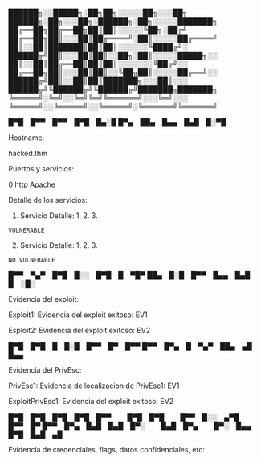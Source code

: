 
██████╗░░█████╗░██╗██╗░░░░░██╗░░░██╗  ██████╗░██╗░░░██╗░██████╗░██╗░░░░░███████╗
██╔══██╗██╔══██╗██║██║░░░░░╚██╗░██╔╝  ██╔══██╗██║░░░██║██╔════╝░██║░░░░░██╔════╝
██║░░██║███████║██║██║░░░░░░╚████╔╝░  ██████╦╝██║░░░██║██║░░██╗░██║░░░░░█████╗░░
██║░░██║██╔══██║██║██║░░░░░░░╚██╔╝░░  ██╔══██╗██║░░░██║██║░░╚██╗██║░░░░░██╔══╝░░
██████╔╝██║░░██║██║███████╗░░░██║░░░  ██████╦╝╚██████╔╝╚██████╔╝███████╗███████╗
╚═════╝░╚═╝░░╚═╝╚═╝╚══════╝░░░╚═╝░░░  ╚═════╝░░╚═════╝░░╚═════╝░╚══════╝╚══════╝


█▀█ █▀▀ █▀▀ █▀█ █▄░█
█▀▄ ██▄ █▄▄ █▄█ █░▀█

Hostname:

  hacked.thm

Puertos y servicios:

  0         http       Apache

Detalle de los servicios:

  1. Servicio
        Detalle:
        1.
        2.
        3.

    VULNERABLE

  2. Servicio
        Detalle:
        1.
        2.
        3.

    NO VULNERABLE


█▀▀ ▀▄▀ █▀█ █░░ █▀█ █ ▀█▀
██▄ █░█ █▀▀ █▄▄ █▄█ █ ░█░

Evidencia del exploit:

Exploit1:
Evidencia del exploit exitoso: EV1

Esploit2:
Evidencia del exploit exitoso: EV2



█▀█ █▀█ █ █░█ █▀▀ █▀ █▀▀
█▀▀ █▀▄ █ ▀▄▀ ██▄ ▄█ █▄▄

Evidencia del PrivEsc:

PrivEsc1:
Evidencia de localizacion de PrivEsc1: EV1

ExploitPrivEsc1:
Evidencia del exploit exitoso: EV2



█▀█ █▀█ █▀█ █▀█ █▀▀   █▀█ █▀█   █▀▀ █░░ ▄▀█ █▀▀ █▀
█▀▀ █▀▄ █▄█ █▄█ █▀░   █▄█ █▀▄   █▀░ █▄▄ █▀█ █▄█ ▄█

Evidencia de credenciales, flags, datos confidenciales, etc:

